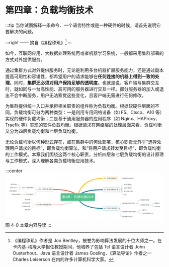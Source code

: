 # 第四章：负载均衡技术

:::tip <a/>
当你试图解释一条命令、一个语言特性或是一种硬件的时候，请首先说明它要解决的问题。

:::right 
—— 摘自《编程珠玑》[^1]
:::

如今，互联网应用、大数据处理系统再或者机器学习系统，一般都采用集群部署的方式对外提供服务。

通过集群方式对外提供服务时，无论是利用多台机器扩展服务能力，还是通过副本提高可用性和容错性，都希望用户的请求能够在**任何连接的机器上得到一致的处理**。同时，**集群还必须对用户保持足够的透明度**。也就是说，客户端与集群交互时，就如同与一台高性能、高可用的服务器进行交互一样。部分服务器的加入或退出不会中断服务，用户无法察觉这些变化，且客户端无需进行任何修改。

为集群提供统一入口并承担相关职责的组件称为负载均衡。根据软硬件层面的不同，负载均衡可分为两种类型：一是利用专用网络设备（如 F5、Cisco、A10 等）实现的硬件负载均衡；二是基于通用服务器的应用程序（如 Nginx、HAProxy、Traefik 等）实现的软件负载均衡。根据请求在网络层的处理层面来看，负载均衡又分为四层负载均衡和七层负载均衡。

无论负载均衡以何种形式存在，或在集群中的何处部署，核心职责无外乎“选择处理用户请求的目标”，即负载均衡算法，和“将用户请求转发至目标”，即负载均衡的工作模式。本章我们围绕这两个核心职责，分析四层和七层负载均衡的设计原理与工作模式，深入理解各类负载均衡应用技术。

:::center
  ![](../assets/balance-summary.png)<br/>
  图 4-0 本章内容导读
:::

[^1]:《编程珠玑》作者是 Jon Bentley，被誉为影响算法发展的十位大师之一。在卡内基-梅隆大学担任教授期间，他培养了包括 Tcl 语言设计者 John Ousterhout、Java 语言设计者 James Gosling、《算法导论》作者之一Charles Leiserson 在内的许多计算机科学大家。